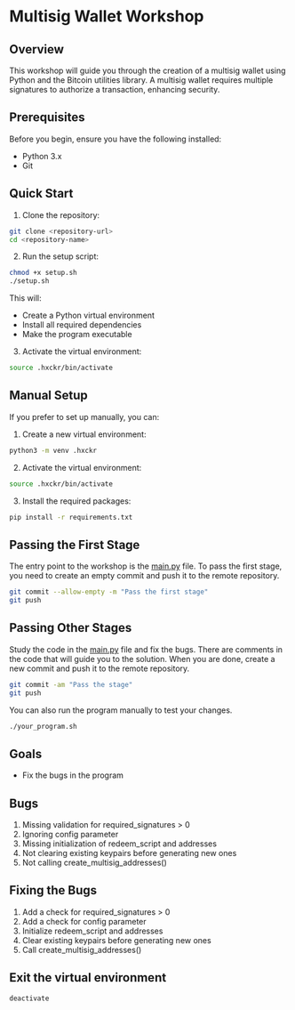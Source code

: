 # Multisig Wallet Workshop

## Overview

This workshop will guide you through the creation of a multisig wallet using Python and the Bitcoin utilities library. A multisig wallet requires multiple signatures to authorize a transaction, enhancing security.

## Prerequisites

Before you begin, ensure you have the following installed:

- Python 3.x
- Git

## Quick Start

1. Clone the repository:

```bash
git clone <repository-url>
cd <repository-name>
```

2. Run the setup script:

```bash
chmod +x setup.sh
./setup.sh
```

This will:

- Create a Python virtual environment
- Install all required dependencies
- Make the program executable

3. Activate the virtual environment:

```bash
source .hxckr/bin/activate
```

## Manual Setup

If you prefer to set up manually, you can:

1. Create a new virtual environment:

```bash
python3 -m venv .hxckr
```

2. Activate the virtual environment:

```bash
source .hxckr/bin/activate
```

3. Install the required packages:

```bash
pip install -r requirements.txt
```

## Passing the First Stage

The entry point to the workshop is the [main.py](app/main.py) file. To pass the first stage, you need to create an empty commit and push it to the remote repository.

```bash
git commit --allow-empty -m "Pass the first stage"
git push
```

## Passing Other Stages

Study the code in the [main.py](app/main.py) file and fix the bugs. There are comments in the code that will guide you to the solution. When you are done, create a new commit and push it to the remote repository.

```bash
git commit -am "Pass the stage"
git push
```

You can also run the program manually to test your changes.

```bash
./your_program.sh
```

## Goals

- Fix the bugs in the program

## Bugs

1. Missing validation for required_signatures > 0
2. Ignoring config parameter
3. Missing initialization of redeem_script and addresses
4. Not clearing existing keypairs before generating new ones
5. Not calling create_multisig_addresses()

## Fixing the Bugs

1. Add a check for required_signatures > 0
2. Add a check for config parameter
3. Initialize redeem_script and addresses
4. Clear existing keypairs before generating new ones
5. Call create_multisig_addresses()

## Exit the virtual environment

```bash
deactivate
```
